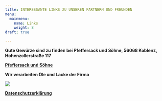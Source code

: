 ```yaml
---
title: INTERESSANTE LINKS ZU UNSEREN PARTNERN UND FREUNDEN
menu:
  mainmenu:
    name: Links
    weight: 8
draft: true

---
```

**Gute Gewürze sind zu finden bei Pfeffersack und Söhne, 56068 Koblenz, Hohenzollerstraße 117**

[**Pfeffersack und Söhne**](https://www.pfeffersackundsoehne.de/)

**Wir verarbeiten Öle und Lacke der Firma**

[![](http://www.antik-ameln.de/Portals/36/biopin.gif)](http://biopin.de/)

[**Datenschutzerklärung**](http://www.antik-ameln.de/LinkClick.aspx?link=1388&tabid=1385&language=de-DE)
